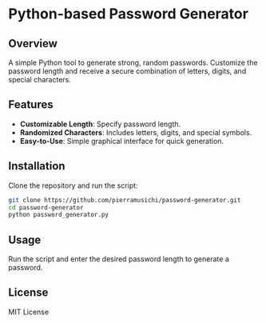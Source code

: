 # Python-based Password Generator

## Overview

A simple Python tool to generate strong, random passwords. Customize the password length and receive a secure combination of letters, digits, and special characters.

## Features

- **Customizable Length**: Specify password length.
- **Randomized Characters**: Includes letters, digits, and special symbols.
- **Easy-to-Use**: Simple graphical interface for quick generation.

## Installation

Clone the repository and run the script:

```bash
git clone https://github.com/pierramusichi/password-generator.git
cd password-generator
python password_generator.py
```

## Usage

Run the script and enter the desired password length to generate a password.

## License

MIT License

